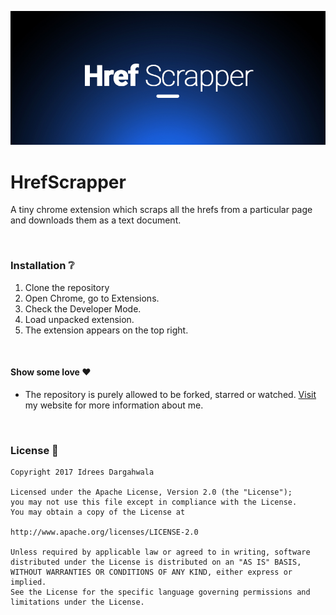 ![Image](/assets/banner.png)
# HrefScrapper

A tiny chrome extension which scraps all the hrefs from a particular page and downloads them as a text document.

<br>

### Installation :grey_question:
1. Clone the repository
2. Open Chrome, go to Extensions.
3. Check the Developer Mode. 
4. Load unpacked extension.
5. The extension appears on the top right. 

<br>

#### Show some love :heart:
* The repository is purely allowed to be forked, starred or watched. <a href="https://goo.gl/fUWXSF">Visit</a> my website for more information about me. 

<br>

### License :scroll:
 
    Copyright 2017 Idrees Dargahwala

    Licensed under the Apache License, Version 2.0 (the "License");
    you may not use this file except in compliance with the License.
    You may obtain a copy of the License at

    http://www.apache.org/licenses/LICENSE-2.0

    Unless required by applicable law or agreed to in writing, software
    distributed under the License is distributed on an "AS IS" BASIS,
    WITHOUT WARRANTIES OR CONDITIONS OF ANY KIND, either express or implied.
    See the License for the specific language governing permissions and
    limitations under the License.
